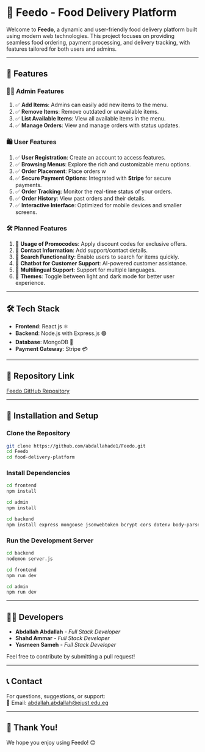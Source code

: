 
# 🍔 Feedo - Food Delivery Platform

Welcome to **Feedo**, a dynamic and user-friendly food delivery platform built using modern web technologies. This project focuses on providing seamless food ordering, payment processing, and delivery tracking, with features tailored for both users and admins.

---

## 🚀 Features

### 🧑‍💻 **Admin Features**
1. ✅ **Add Items**: Admins can easily add new items to the menu.
2. ✅ **Remove Items**: Remove outdated or unavailable items.
3. ✅ **List Available Items**: View all available items in the menu.
4. ✅ **Manage Orders**: View and manage orders with status updates.

### 🛍️ **User Features**
1. ✅ **User Registration**: Create an account to access features.
2. ✅ **Browsing Menus**: Explore the rich and customizable menu options.
3. ✅ **Order Placement**: Place orders w
4. ✅ **Secure Payment Options**: Integrated with **Stripe** for secure payments.
5. ✅ **Order Tracking**: Monitor the real-time status of your orders.
6. ✅ **Order History**: View past orders and their details.
7. ✅ **Interactive Interface**: Optimized for mobile devices and smaller screens.

### 🛠️ **Planned Features**
1. 🚧 **Usage of Promocodes**: Apply discount codes for exclusive offers.
2. 🚧 **Contact Information**: Add support/contact details.
3. 🚧 **Search Functionality**: Enable users to search for items quickly.
4. 🚧 **Chatbot for Customer Support**: AI-powered customer assistance.
5. 🚧 **Multilingual Support**: Support for multiple languages.
6. 🚧 **Themes**: Toggle between light and dark mode for better user experience.


---

## 🛠️ Tech Stack
- **Frontend**: React.js ⚛️
- **Backend**: Node.js with Express.js 🟢
- **Database**: MongoDB 🍃
- **Payment Gateway**: Stripe 💳

---

## 🔗 Repository Link
[Feedo GitHub Repository](https://github.com/abdallahade1/Feedo.git)

---

## 🎨 Installation and Setup

### Clone the Repository
```bash
git clone https://github.com/abdallahade1/Feedo.git
cd Feedo
cd food-delivery-platform
```

### Install Dependencies
```bash
cd frontend
npm install

cd admin
npm install

cd backend
npm install express mongoose jsonwebtoken bcrypt cors dotenv body-parser multer stripe validator nodemon
```

### Run the Development Server
```bash
cd backend
nodemon server.js

cd frontend
npm run dev

cd admin
npm run dev
```

---

## 👨‍💻 Developers
- **Abdallah Abdallah** - *Full Stack Developer*
- **Shahd Ammar** - *Full Stack Developer*
- **Yasmeen Sameh** - *Full Stack Developer*

Feel free to contribute by submitting a pull request!

---

## 📞 Contact
For questions, suggestions, or support:  
📧 Email: abdallah.abdallah@ejust.edu.eg




---

## 🎉 Thank You!
We hope you enjoy using Feedo! 😊

